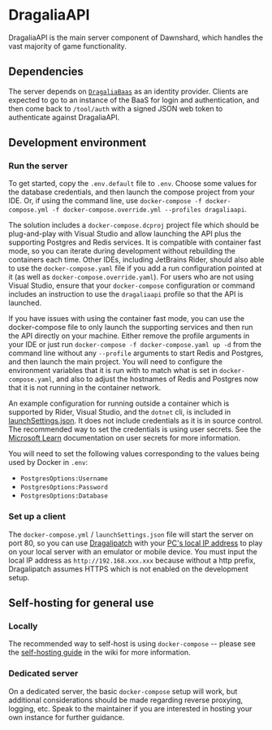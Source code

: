 # DragaliaAPI

DragaliaAPI is the main server component of Dawnshard, which handles the vast majority of game functionality.

## Dependencies

The server depends on [`DragaliaBaas`](https://github.com/DragaliaLostRevival/DragaliaBaasServer) as an identity
provider. Clients are expected to go to an instance of the BaaS for login and authentication, and then come back
to `/tool/auth` with a signed JSON web token to authenticate against DragaliaAPI.

## Development environment

### Run the server

To get started, copy the `.env.default` file to `.env`. Choose some values for the database credentials, and then launch
the compose project from your IDE. Or, if using the command line,
use `docker-compose -f docker-compose.yml -f docker-compose.override.yml --profiles dragaliaapi`.

The solution includes a `docker-compose.dcproj` project file which should be plug-and-play with Visual Studio and allow
launching the API plus the supporting Postgres and Redis services. It is compatible with container fast mode, so you can
iterate during development without rebuilding the containers each time. Other IDEs, including JetBrains Rider, should
also able to use the `docker-compose.yaml` file if you add a run configuration pointed at it (as well
as `docker-compose.override.yaml`). For users who are not using Visual Studio, ensure that your `docker-compose`
configuration or command includes an instruction to use the `dragaliaapi` profile so that the API is launched.

If you have issues with using the container fast mode, you can use the docker-compose file to only launch the supporting
services and then run the API directly on your machine. Either remove the profile arguments in your IDE or just
run `docker-compose -f docker-compose.yaml up -d` from the command line without any `--profile` arguments to start Redis
and Postgres, and then launch the main project. You will need to configure the environment variables that it is run with
to match what is set in `docker-compose.yaml`, and also to adjust the hostnames of Redis and Postgres now that it is not
running in the container network. 

An example configuration for running outside a container which is supported by Rider, Visual Studio, and the `dotnet` 
cli, is included in [launchSettings.json](./DragaliaAPI/Properties/launchSettings.json). It does not include credentials
as it is in source control. The recommended way to set the credentials is using user secrets. See the [Microsoft Learn](https://learn.microsoft.com/en-us/aspnet/core/security/app-secrets#secret-manager) documentation on user secrets for 
more information. 

You will need to set the following values corresponding to the values being used by Docker in `.env`:

- `PostgresOptions:Username`
- `PostgresOptions:Password` 
- `PostgresOptions:Database` 


### Set up a client

The `docker-compose.yml` / `launchSettings.json` file will start the server on port 80, so you can
use [Dragalipatch](https://github.com/LukeFZ/DragaliPatch/releases/latest) with
your [PC's local IP address](https://support.microsoft.com/en-us/windows/find-your-ip-address-in-windows-f21a9bbc-c582-55cd-35e0-73431160a1b9)
to play on your local server with an emulator or mobile device. You must input the local IP address
as `http://192.168.xxx.xxx` because without a http prefix, Dragalipatch assumes HTTPS which is not enabled on the
development setup.

## Self-hosting for general use

### Locally

The recommended way to self-host is using `docker-compose` -- please see
the [self-hosting guide](https://github.com/SapiensAnatis/Dawnshard/wiki/Self-hosting-guide) in the wiki for more
information.

### Dedicated server

On a dedicated server, the basic `docker-compose` setup will work, but additional considerations should be made
regarding reverse proxying, logging, etc. Speak to the maintainer if you are interested in hosting your own instance for
further guidance.


